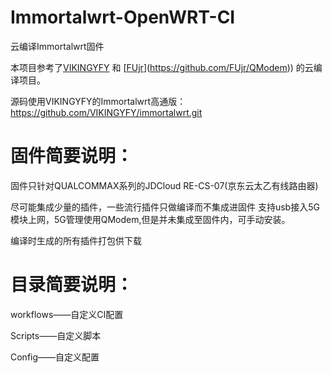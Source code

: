 # Immortalwrt-OpenWRT-CI
云编译Immortalwrt固件

本项目参考了[VIKINGYFY](https://github.com/VIKINGYFY/OpenWRT-CI) 和 [[FUjr](https://github.com/FUjr/QModem)](https://github.com/FUjr/QModem)) 的云编译项目。

源码使用VIKINGYFY的Immortalwrt高通版：
https://github.com/VIKINGYFY/immortalwrt.git

# 固件简要说明：

固件只针对QUALCOMMAX系列的JDCloud RE-CS-07(京东云太乙有线路由器)

尽可能集成少量的插件，一些流行插件只做编译而不集成进固件
支持usb接入5G模块上网，5G管理使用QModem,但是并未集成至固件内，可手动安装。

编译时生成的所有插件打包供下载

# 目录简要说明：

workflows——自定义CI配置

Scripts——自定义脚本

Config——自定义配置

